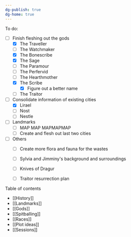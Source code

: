 ```yaml
---
dg-publish: true
dg-home: true
---
```

To do:
- [ ] Finish fleshing out the gods
	- [x] The Traveller
	- [ ] The Watchmaker
	- [x] The Bonescribe
	- [x] The Sage
	- [ ] The Paramour
	- [ ] The Perfervid
	- [ ] The Hearthmother
	- [x] The Scribe
		- [x] Figure out a better name
	- [ ] The Traitor
- [ ] Consolidate information of existing cities
	- [x] Lirael
	- [ ] Nost
	- [ ] Nestle
- [ ] Landmarks
	- [ ] MAP MAP MAPMAPMAP
	- [ ] Create and flesh out last two cities
- [ ] Others
	- [ ] Create more flora and fauna for the wastes
	- [ ] Sylvia and Jimminy's background and surroundings
	- [ ] Knives of Dragur
	- [ ] Traitor resurrection plan



Table of contents
- [[History]]
- [[Landmarks]]
- [[Gods]]
- [[Spitballing]]
- [[Races]]
- [[Plot ideas]]
- [[Sessions]]

